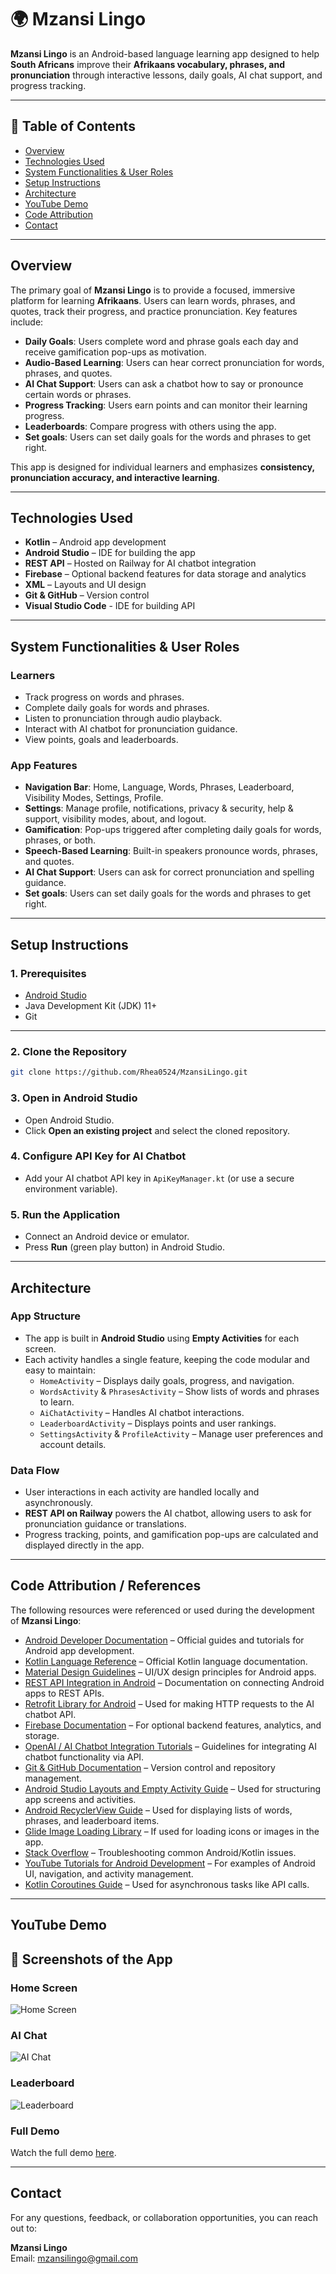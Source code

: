 # 🌍 Mzansi Lingo

**Mzansi Lingo** is an Android-based language learning app designed to help **South Africans** improve their **Afrikaans vocabulary, phrases, and pronunciation** through interactive lessons, daily goals, AI chat support, and progress tracking.

---

## 📑 Table of Contents

- [Overview](#overview)  
- [Technologies Used](#technologies-used)  
- [System Functionalities & User Roles](#system-functionalities--user-roles)  
- [Setup Instructions](#setup-instructions)  
- [Architecture](#architecture)  
- [YouTube Demo](#youtube-demo)  
- [Code Attribution](#code-attribution)  
- [Contact](#contact)  

---

## Overview

The primary goal of **Mzansi Lingo** is to provide a focused, immersive platform for learning **Afrikaans**. Users can learn words, phrases, and quotes, track their progress, and practice pronunciation. Key features include:

- **Daily Goals**: Users complete word and phrase goals each day and receive gamification pop-ups as motivation.  
- **Audio-Based Learning**: Users can hear correct pronunciation for words, phrases, and quotes.  
- **AI Chat Support**: Users can ask a chatbot how to say or pronounce certain words or phrases.  
- **Progress Tracking**: Users earn points and can monitor their learning progress.  
- **Leaderboards**: Compare progress with others using the app.
- **Set goals**: Users can set daily goals for the words and phrases to get right.

This app is designed for individual learners and emphasizes **consistency, pronunciation accuracy, and interactive learning**.  

---

## Technologies Used

- **Kotlin** – Android app development  
- **Android Studio** – IDE for building the app  
- **REST API** – Hosted on Railway for AI chatbot integration  
- **Firebase** – Optional backend features for data storage and analytics  
- **XML** – Layouts and UI design  
- **Git & GitHub** – Version control
- **Visual Studio Code** - IDE for building API

---

## System Functionalities & User Roles

### Learners
- Track progress on words and phrases.  
- Complete daily goals for words and phrases.  
- Listen to pronunciation through audio playback.  
- Interact with AI chatbot for pronunciation guidance.  
- View points, goals and leaderboards.  

### App Features
- **Navigation Bar**: Home, Language, Words, Phrases, Leaderboard, Visibility Modes, Settings, Profile.  
- **Settings**: Manage profile, notifications, privacy & security, help & support, visibility modes, about, and logout.  
- **Gamification**: Pop-ups triggered after completing daily goals for words, phrases, or both.  
- **Speech-Based Learning**: Built-in speakers pronounce words, phrases, and quotes.  
- **AI Chat Support**: Users can ask for correct pronunciation and spelling guidance.
- **Set goals**: Users can set daily goals for the words and phrases to get right.

---

## Setup Instructions

### 1. Prerequisites
- [Android Studio](https://developer.android.com/studio)  
- Java Development Kit (JDK) 11+  
- Git  

---

### 2. Clone the Repository
```bash
git clone https://github.com/Rhea0524/MzansiLingo.git
```
### 3. Open in Android Studio
- Open Android Studio.
- Click **Open an existing project** and select the cloned repository.

### 4. Configure API Key for AI Chatbot
- Add your AI chatbot API key in `ApiKeyManager.kt` (or use a secure environment variable).

### 5. Run the Application
- Connect an Android device or emulator.
- Press **Run** (green play button) in Android Studio.

---

## Architecture

### App Structure
- The app is built in **Android Studio** using **Empty Activities** for each screen.  
- Each activity handles a single feature, keeping the code modular and easy to maintain:  
  - `HomeActivity` – Displays daily goals, progress, and navigation.  
  - `WordsActivity` & `PhrasesActivity` – Show lists of words and phrases to learn.  
  - `AiChatActivity` – Handles AI chatbot interactions.  
  - `LeaderboardActivity` – Displays points and user rankings.  
  - `SettingsActivity` & `ProfileActivity` – Manage user preferences and account details.  

### Data Flow
- User interactions in each activity are handled locally and asynchronously.  
- **REST API on Railway** powers the AI chatbot, allowing users to ask for pronunciation guidance or translations.  
- Progress tracking, points, and gamification pop-ups are calculated and displayed directly in the app.  

---

## Code Attribution / References

The following resources were referenced or used during the development of **Mzansi Lingo**:

- [Android Developer Documentation](https://developer.android.com/docs) – Official guides and tutorials for Android app development.  
- [Kotlin Language Reference](https://kotlinlang.org/docs/reference/) – Official Kotlin language documentation.  
- [Material Design Guidelines](https://material.io/design) – UI/UX design principles for Android apps.  
- [REST API Integration in Android](https://developer.android.com/training/volley) – Documentation on connecting Android apps to REST APIs.  
- [Retrofit Library for Android](https://square.github.io/retrofit/) – Used for making HTTP requests to the AI chatbot API.  
- [Firebase Documentation](https://firebase.google.com/docs) – For optional backend features, analytics, and storage.  
- [OpenAI / AI Chatbot Integration Tutorials](https://platform.openai.com/docs) – Guidelines for integrating AI chatbot functionality via API.  
- [Git & GitHub Documentation](https://docs.github.com/) – Version control and repository management.  
- [Android Studio Layouts and Empty Activity Guide](https://developer.android.com/studio/projects/create-project) – Used for structuring app screens and activities.  
- [Android RecyclerView Guide](https://developer.android.com/guide/topics/ui/layout/recyclerview) – Used for displaying lists of words, phrases, and leaderboard items.  
- [Glide Image Loading Library](https://github.com/bumptech/glide) – If used for loading icons or images in the app.  
- [Stack Overflow](https://stackoverflow.com/) – Troubleshooting common Android/Kotlin issues.  
- [YouTube Tutorials for Android Development](https://www.youtube.com/) – For examples of Android UI, navigation, and activity management.  
- [Kotlin Coroutines Guide](https://kotlinlang.org/docs/coroutines-overview.html) – Used for asynchronous tasks like API calls.  

----

## YouTube Demo
## 📱 Screenshots of the App

### Home Screen
![Home Screen](Images/home.png)

### AI Chat
![AI Chat](Images/ai_chat.png)

### Leaderboard
![Leaderboard](Images/leaderboard.png)

### Full Demo
Watch the full demo [here](https://youtu.be/your-demo-link).

----

## Contact

For any questions, feedback, or collaboration opportunities, you can reach out to:

**Mzansi Lingo**  
Email: [mzansilingo@gmail.com](mailto:mzansilingo@gmail.com)  


